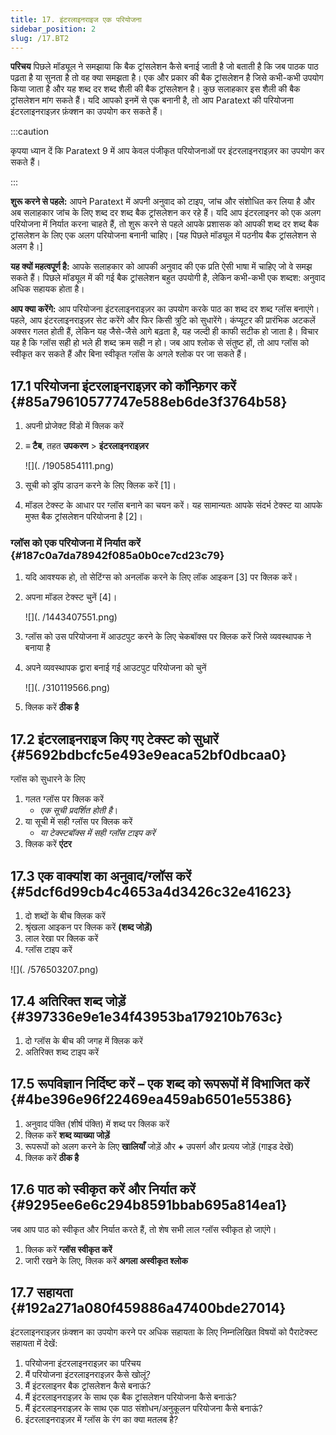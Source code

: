 ```yaml
---
title: 17. इंटरलाइनराइज एक परियोजना
sidebar_position: 2
slug: /17.BT2
---
```


**परिचय**  पिछले मॉड्यूल ने समझाया कि बैक ट्रांसलेशन कैसे बनाई जाती है जो बताती है कि जब पाठक पाठ पढ़ता है या सुनता है तो वह क्या समझता है। एक और प्रकार की बैक ट्रांसलेशन है जिसे कभी-कभी उपयोग किया जाता है और यह शब्द दर शब्द शैली की बैक ट्रांसलेशन है। कुछ सलाहकार इस शैली की बैक ट्रांसलेशन मांग सकते हैं। यदि आपको इनमें से एक बनानी है, तो आप Paratext की परियोजना इंटरलाइनराइज़र फ़ंक्शन का उपयोग कर सकते हैं।

:::caution

कृपया ध्यान दें कि Paratext 9 में आप केवल पंजीकृत परियोजनाओं पर इंटरलाइनराइज़र का उपयोग कर सकते हैं।

:::

**शुरू करने से पहले:** आपने Paratext में अपनी अनुवाद को टाइप, जांच और संशोधित कर लिया है और अब सलाहकार जांच के लिए शब्द दर शब्द बैक ट्रांसलेशन कर रहे हैं। यदि आप इंटरलाइनर को एक अलग परियोजना में निर्यात करना चाहते हैं, तो शुरू करने से पहले आपके प्रशासक को आपकी शब्द दर शब्द बैक ट्रांसलेशन के लिए एक अलग परियोजना बनानी चाहिए। [यह पिछले मॉड्यूल में पठनीय बैक ट्रांसलेशन से अलग है।]

**यह क्यों महत्वपूर्ण है:** आपके सलाहकार को आपकी अनुवाद की एक प्रति ऐसी भाषा में चाहिए जो वे समझ सकते हैं। पिछले मॉड्यूल में की गई बैक ट्रांसलेशन बहुत उपयोगी है, लेकिन कभी-कभी एक शब्दश: अनुवाद अधिक सहायक होता है।

**आप क्या करेंगे:** आप परियोजना इंटरलाइनराइज़र का उपयोग करके पाठ का शब्द दर शब्द ग्लॉस बनाएंगे। पहले, आप इंटरलाइनराइज़र सेट करेंगे और फिर किसी त्रुटि को सुधारेंगे। कंप्यूटर की प्रारंभिक अटकलें अक्सर गलत होती हैं, लेकिन यह जैसे-जैसे आगे बढ़ता है, यह जल्दी ही काफी सटीक हो जाता है। विचार यह है कि ग्लॉस सही हो भले ही शब्द क्रम सही न हो। जब आप श्लोक से संतुष्ट हों, तो आप ग्लॉस को स्वीकृत कर सकते हैं और बिना स्वीकृत ग्लॉस के अगले श्लोक पर जा सकते हैं।

## 17.1 परियोजना इंटरलाइनराइज़र को कॉन्फ़िगर करें {#85a79610577747e588eb6de3f3764b58}

1. अपनी प्रोजेक्ट विंडो में क्लिक करें

2. **≡ टैब**, तहत **उपकरण** > **इंटरलाइनराइज़र**

   ![](. /1905854111.png)

3. सूची को ड्रॉप डाउन करने के लिए क्लिक करें [1]।

4. मॉडल टेक्स्ट के आधार पर ग्लॉस बनाने का चयन करें। यह सामान्यतः आपके संदर्भ टेक्स्ट या आपके मुफ्त बैक ट्रांसलेशन परियोजना है [2]।

### ग्लॉस को एक परियोजना में निर्यात करें {#187c0a7da78942f085a0b0ce7cd23c79}

1. यदि आवश्यक हो, तो सेटिंग्स को अनलॉक करने के लिए लॉक आइकन [3] पर क्लिक करें।

2. अपना मॉडल टेक्स्ट चुनें [4]।

   ![](. /1443407551.png)

3. ग्लॉस को उस परियोजना में आउटपुट करने के लिए चेकबॉक्स पर क्लिक करें जिसे व्यवस्थापक ने बनाया है

4. अपने व्यवस्थापक द्वारा बनाई गई आउटपुट परियोजना को चुनें

   ![](. /310119566.png)

5. क्लिक करें **ठीक है**

## 17.2 इंटरलाइनराइज किए गए टेक्स्ट को सुधारें {#5692bdbcfc5e493e9eaca52bf0dbcaa0}

ग्लॉस को सुधारने के लिए

1. गलत ग्लॉस पर क्लिक करें
   - _एक सूची प्रदर्शित होती है_।
2. या सूची में सही ग्लॉस पर क्लिक करें
   - _या टेक्स्टबॉक्स में सही ग्लॉस टाइप करें_
3. क्लिक करें **एंटर**

## 17.3 एक वाक्यांश का अनुवाद/ग्लॉस करें {#5dcf6d99cb4c4653a4d3426c32e41623}

<div class='notion-row'>
<div class='notion-column' style={{width: 'calc((100% - (min(32px, 4vw) * 1)) * 0.5)'}}>

1. दो शब्दों के बीच क्लिक करें
2. श्रृंखला आइकन पर क्लिक करें **(शब्द जोड़ें)**
3. लाल रेखा पर क्लिक करें
4. ग्लॉस टाइप करें

</div><div className='notion-spacer'></div>

<div class='notion-column' style={{width: 'calc((100% - (min(32px, 4vw) * 1)) * 0.5)'}}>

![](. /576503207.png)

</div><div className='notion-spacer'></div>
</div>

## 17.4 अतिरिक्त शब्द जोड़ें {#397336e9e1e34f43953ba179210b763c}

1. दो ग्लॉस के बीच की जगह में क्लिक करें
2. अतिरिक्त शब्द टाइप करें

## 17.5 रूपविज्ञान निर्दिष्ट करें – एक शब्द को रूपरूपों में विभाजित करें {#4be396e96f22469ea459ab6501e55386}

1. अनुवाद पंक्ति (शीर्ष पंक्ति) में शब्द पर क्लिक करें
2. क्लिक करें **शब्द व्याख्या जोड़ें**
3. रूपरूपों को अलग करने के लिए **खालियाँ** जोड़ें और **+** उपसर्ग और प्रत्यय जोड़ें (गाइड देखें)
4. क्लिक करें **ठीक है**

## 17.6 पाठ को स्वीकृत करें और निर्यात करें {#9295ee6e6c294b8591bbab695a814ea1}

जब आप पाठ को स्वीकृत और निर्यात करते हैं, तो शेष सभी लाल ग्लॉस स्वीकृत हो जाएंगे।

1. क्लिक करें **ग्लॉस स्वीकृत करें**
2. जारी रखने के लिए, क्लिक करें **अगला अस्वीकृत श्लोक**

## 17.7 सहायता {#192a271a080f459886a47400bde27014}

इंटरलाइनराइज़र फ़ंक्शन का उपयोग करने पर अधिक सहायता के लिए निम्नलिखित विषयों को पैराटेक्स्ट सहायता में देखें:

1. परियोजना इंटरलाइनराइज़र का परिचय
2. मैं परियोजना इंटरलाइनराइज़र कैसे खोलूं?
3. मैं इंटरलाइनर बैक ट्रांसलेशन कैसे बनाऊं?
4. मैं इंटरलाइनराइज़र के साथ एक बैक ट्रांसलेशन परियोजना कैसे बनाऊं?
5. मैं इंटरलाइनराइज़र के साथ एक पाठ संशोधन/अनुकूलन परियोजना कैसे बनाऊं?
6. इंटरलाइनराइज़र में ग्लॉस के रंग का क्या मतलब है?
